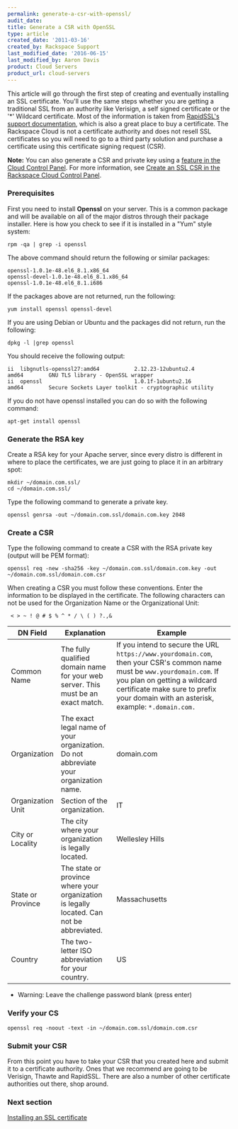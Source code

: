 ```yaml
---
permalink: generate-a-csr-with-openssl/
audit_date:
title: Generate a CSR with OpenSSL
type: article
created_date: '2011-03-16'
created_by: Rackspace Support
last_modified_date: '2016-06-15'
last_modified_by: Aaron Davis
product: Cloud Servers
product_url: cloud-servers
---
```


This article will go through the first step of creating and eventually
installing an SSL certificate. You'll use the same steps whether you are
getting a traditional SSL from an authority like Verisign, a self signed
certificate or the '\*' Wildcard certificate. Most of the information is
taken from [RapidSSL's support documentation](http://www.rapidssl.com/ssl-certificate-support/generate-csr/Apache2.htm),
which is also a great place to buy a certificate. The Rackspace Cloud is
not a certificate authority and does not resell SSL certificates so you
will need to go to a third party solution and purchase a certificate
using this certificate signing request (CSR).

**Note:** You can also generate a CSR and private key using a [feature in the Cloud Control Panel](https://csrgenerator.rackspace.com/). For more
information, see [Create an SSL CSR in the Rackspace Cloud Control Panel](/how-to/create-a-csr-in-the-cloud-control-panel).

### Prerequisites

First you need to install **Openssl** on your server. This is
a common package and will be available on all of the major distros
through their package installer. Here is how you check to see if it is
installed in a "Yum" style system:

    rpm -qa | grep -i openssl

The above command should return the following or similar packages:

    openssl-1.0.1e-48.el6_8.1.x86_64
    openssl-devel-1.0.1e-48.el6_8.1.x86_64
    openssl-1.0.1e-48.el6_8.1.i686

If the packages above are not returned, run the following:

    yum install openssl openssl-devel

If you are using Debian or Ubuntu and the packages did not return, run the following:

    dpkg -l |grep openssl

You should receive the following output:

    ii  libgnutls-openssl27:amd64           2.12.23-12ubuntu2.4              amd64        GNU TLS library - OpenSSL wrapper
    ii  openssl                             1.0.1f-1ubuntu2.16               amd64        Secure Sockets Layer toolkit - cryptographic utility

If you do not have openssl installed you can do so with the following command:

    apt-get install openssl

### Generate the RSA key

Create a RSA key for your Apache server, since every distro is different
in where to place the certificates, we are just going to place it in an
arbitrary spot:

    mkdir ~/domain.com.ssl/
    cd ~/domain.com.ssl/

Type the following command to generate a private key.

    openssl genrsa -out ~/domain.com.ssl/domain.com.key 2048

### Create a CSR

Type the following command to create a CSR with the RSA private key
(output will be PEM format):

    openssl req -new -sha256 -key ~/domain.com.ssl/domain.com.key -out ~/domain.com.ssl/domain.com.csr

When creating a CSR you must follow these conventions. Enter the
information to be displayed in the certificate. The following characters
can not be used for the Organization Name or the Organizational Unit:

     < > ~ ! @ # $ % ^ * / \ ( ) ?.,&

| DN Field | Explanation | Example |
| -------- | ----------- | ------- |
| Common Name | The fully qualified domain  name for your web  server. This must be an  exact match. | If you intend to secure the URL `https://www.yourdomain.com`, then  your CSR's common name must be `www.yourdomain.com`. If you plan on  getting a wildcard certificate make sure to prefix your domain with an  asterisk, example: `*.domain.com.` |
| Organization | The exact legal name of your organization. Do not abbreviate your organization name. | domain.com |
| Organization Unit | Section of the organization. | IT |
| City or Locality | The city where your organization is legally  located. | Wellesley Hills |
| State or Province | The state or province where your organization  is legally located. Can not be abbreviated. | Massachusetts |
| Country | The two-letter ISO abbreviation for your  country. | US |

-   Warning: Leave the challenge password blank (press enter)

### Verify your CS

    openssl req -noout -text -in ~/domain.com.ssl/domain.com.csr

### Submit your CSR

From this point you have to take your CSR that you created here and
submit it to a certificate authority. Ones that we recommend are going
to be Verisign, Thawte and RapidSSL. There are also a number of other
certificate authorities out there, shop around.

### Next section

[Installing an SSL certificate](/how-to/installing-an-ssl-certificate-on-apache)
